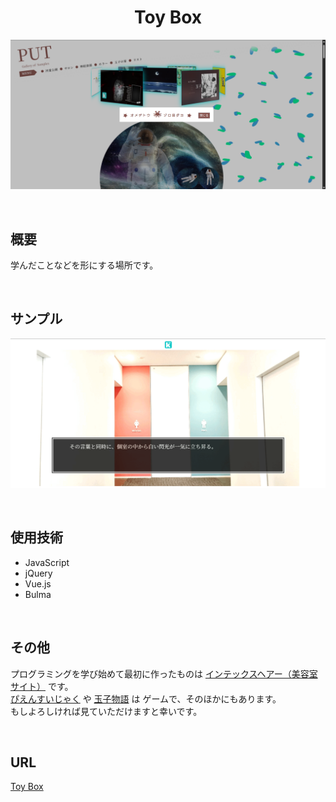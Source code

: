 <h1 align="center">Toy Box</h1>

![トップ画像](README_IMAGES/top.png)

<br>

## 概要

学んだことなどを形にする場所です。

<br>

## サンプル

![イメージ画像](README_IMAGES/image.gif)

<br>

## 使用技術

- JavaScript
- jQuery
- Vue.js
- Bulma

<br>

## その他

プログラミングを学び始めて最初に作ったものは [インテックスヘアー（美容室サイト）](https://strunk-c.github.io/ToyBox/salon.html) です。<br>
[ぴえんすいじゃく](https://strunk-c.github.io/ToyBox/memory.html) や [玉子物語](https://strunk-c.github.io/ToyBox/tmkStory.html) は ゲームで、そのほかにもあります。<br>
もしよろしければ見ていただけますと幸いです。

<br>

## URL

[Toy Box](https://strunk-c.github.io/ToyBox/index.html "Go to the PUT !")
